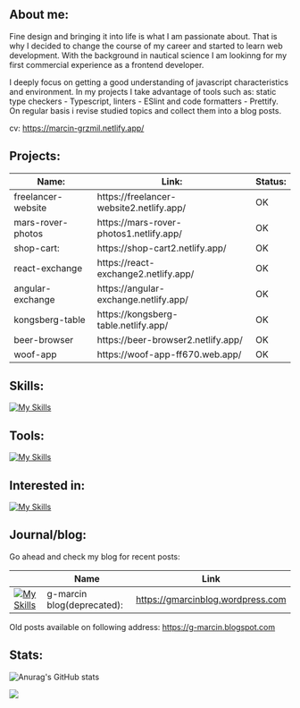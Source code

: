 <h2>About me:</h2>

Fine design and bringing it into life is what I am passionate about. That is why I decided to change the course of my career and started to learn web development. With the background in nautical science I am lookinng for my first commercial experience as a frontend developer.


I deeply focus on getting a good understanding of javascript characteristics and environment. In my projects I take advantage of tools such as: static type checkers - Typescript, linters - ESlint and code formatters - Prettify. On regular basis i revise studied topics and collect them into a blog posts. 


cv: <a href="https://marcin-grzmil.netlify.app/">https://marcin-grzmil.netlify.app/</a>

<h2>Projects:</h2>
<table class="tg">
<thead>
  <tr>
    <th class="tg-0lax">Name:</th>
    <th class="tg-0lax">Link:</th>
    <th class="tg-0lax">Status:</th>
  </tr>
</thead>
<tbody>
       <tr>
    <td class="tg-0lax">freelancer-website</td>
    <td class="tg-0lax">https://freelancer-website2.netlify.app/</td>
    <td class="tg-0lax">OK</td>
  </tr> 
   <tr>
    <td class="tg-0lax">mars-rover-photos</td>
    <td class="tg-0lax">https://mars-rover-photos1.netlify.app/</td>
    <td class="tg-0lax">OK</td>
  </tr>
  <tr>
    <td class="tg-0lax">shop-cart:</td>
    <td class="tg-0lax">https://shop-cart2.netlify.app/</td>
    <td class="tg-0lax">OK</td>
  </tr> 
<!--    <tr>
    <td class="tg-0lax">word-game</td>
    <td class="tg-0lax">https://jorwordgame.netlify.app</td>
    <td class="tg-0lax">OK</td>
  </tr> -->
<!--   <tr>
    <td class="tg-0lax">SunnyVibes:</td>
    <td class="tg-0lax">https://g-marcin-sunnyvibes.netlify.app/</td>
    <td class="tg-0lax">OK</td>
  </tr> -->
<!--   <tr>
    <td class="tg-0lax">Calculator:</td>
    <td class="tg-0lax">https://g-marcin-calculator.netlify.app/</td>
    <td class="tg-0lax">OK</td>
  </tr> -->
   <tr>
    <td class="tg-0lax">react-exchange</td>
    <td class="tg-0lax">https://react-exchange2.netlify.app/</td>
    <td class="tg-0lax">OK</td>
  </tr>
  <tr>
    <td class="tg-0lax">angular-exchange</td>
    <td class="tg-0lax">https://angular-exchange.netlify.app/</td>
    <td class="tg-0lax">OK</td>
  </tr>  
    <tr>
    <td class="tg-0lax">kongsberg-table</td>
    <td class="tg-0lax">https://kongsberg-table.netlify.app/</td>
    <td class="tg-0lax">OK</td>
  </tr> 
     <tr>
    <td class="tg-0lax">beer-browser</td>
    <td class="tg-0lax">https://beer-browser2.netlify.app/</td>
    <td class="tg-0lax">OK</td>
  </tr> 
    <tr>
    <td class="tg-0lax">woof-app</td>
    <td class="tg-0lax">https://woof-app-ff670.web.app/</td>
    <td class="tg-0lax">OK</td>
  </tr> 

 
</tbody>
</table>


<h2>Skills:</h2>

[![My Skills](https://skillicons.dev/icons?i=js,ts,html,css,react,svg,redux,styledcomponents&theme=light&perline=5)](https://skillicons.dev)

<h2>Tools:</h2>

[![My Skills](https://skillicons.dev/icons?i=git,vscode,vite,webpack,linux,mint,figma,bash,cloudflare,postman,yarn&theme=light&perline=5)](https://skillicons.dev)

<h2>Interested in:</h2>

[![My Skills](https://skillicons.dev/icons?i=docker,kubernetes,angular,reactivex,vim,nestjs,nginx,nodejs,py,redis,regex,sentry,jest,vitest&theme=light&perline=5)](https://skillicons.dev)

<h2>Journal/blog:</h2>

Go ahead and check my blog for recent posts:

 |  | Name | Link
| --- | --- | --- |
| [![My Skills](https://skillicons.dev/icons?i=wordpress&theme=light&perline=5)](https://skillicons.dev) |  g-marcin blog(deprecated):  |  https://gmarcinblog.wordpress.com  | 

Old posts available on following address:
https://g-marcin.blogspot.com

</div>

<h2>Stats:</h2>




  ![Anurag's GitHub stats](https://github-readme-stats.vercel.app/api?username=g-marcin&count_private=true&theme=transparent)


  ![](https://komarev.com/ghpvc/?username=g-marcin)
  
